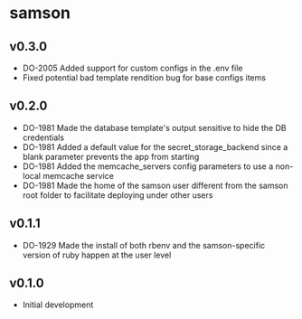 samson
======

v0.3.0
------
* DO-2005 Added support for custom configs in the .env file
* Fixed potential bad template rendition bug for base configs items

v0.2.0
------
* DO-1981 Made the database template's output sensitive to hide the DB credentials
* DO-1981 Added a default value for the secret_storage_backend since a blank parameter prevents the app from starting
* DO-1981 Added the memcache_servers config parameters to use a non-local memcache service
* DO-1981 Made the home of the samson user different from the samson root folder to facilitate deploying under other users

v0.1.1
------
* DO-1929 Made the install of both rbenv and the samson-specific version of ruby happen at the user level

v0.1.0
------
* Initial development
